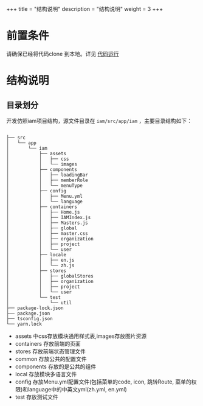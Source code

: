+++
title = "结构说明"
description = "结构说明"
weight = 3
+++

# 前置条件

请确保已经将代码clone 到本地。详见 [代码运行](../run/)

# 结构说明

## 目录划分

开发仿照iam项目结构，源文件目录在 `iam/src/app/iam` ，主要目录结构如下：

```

├── src
│   └── app
│       └── iam
│           ├── assets
│           │   ├── css
│           │   └── images
│           ├── components
│           │   ├── loadingBar
│           │   ├── memberRole
│           │   └── menuType
│           ├── config
│           │   ├── Menu.yml
│           │   └── language
│           ├── containers
│           │   ├── Home.js
│           │   ├── IAMIndex.js
│           │   ├── Masters.js
│           │   ├── global
│           │   ├── master.css
│           │   ├── organization
│           │   ├── project
│           │   └── user
│           ├── locale
│           │   ├── en.js
│           │   └── zh.js
│           ├── stores
│           │   ├── globalStores
│           │   ├── organization
│           │   ├── project
│           │   └── user
│           └── test
│               └── util
├── package-lock.json
├── package.json
├── tsconfig.json
└── yarn.lock

```

- assets 中css存放模块通用样式表,images存放图片资源
- containers 存放前端的页面
- stores 存放前端状态管理文件
- common 存放公共的配置文件
- components 存放的是公共的组件
- local 存放模块多语言文件
- config 存放Menu.yml配置文件(包括菜单的code, icon, 跳转Route, 菜单的权限)和language中的中英文yml(zh.yml, en.yml)
- test 存放测试文件
